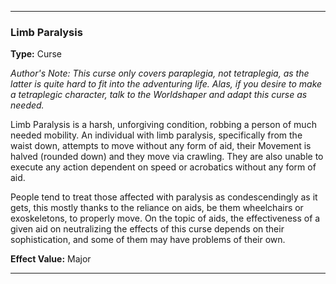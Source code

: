 ___
### Limb Paralysis
__Type:__ Curse

*Author's Note: This curse only covers paraplegia, not tetraplegia, as the latter is quite hard to fit into the adventuring life. Alas, if you desire to make a tetraplegic character, talk to the Worldshaper and adapt this curse as needed.*

Limb Paralysis is a harsh, unforgiving condition, robbing a person of much needed mobility. An individual with limb paralysis, specifically from the waist down, attempts to move without any form of aid, their Movement is halved (rounded down) and they move via crawling. They are also unable to execute any action dependent on speed or acrobatics without any form of aid.

People tend to treat those affected with paralysis as condescendingly as it gets, this mostly thanks to the reliance on aids, be them wheelchairs or exoskeletons, to properly move. On the topic of aids, the effectiveness of a given aid on neutralizing the effects of this curse depends on their sophistication, and some of them may have problems of their own.

__Effect Value:__ Major

___